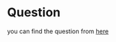 # Question
you can find the question from [here](https://www.hackerrank.com/challenges/divisible-sum-pairs/problem?isFullScreen=true)